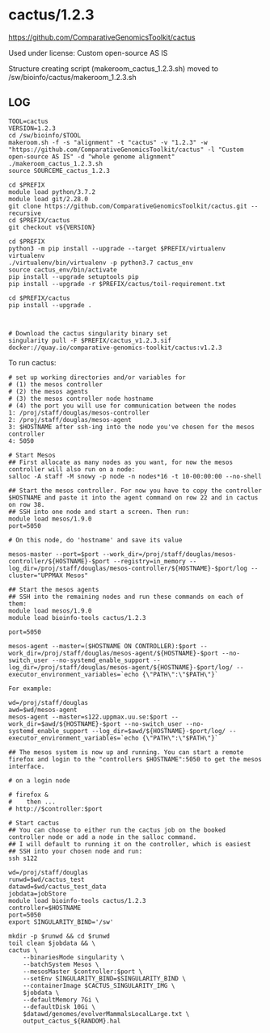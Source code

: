 cactus/1.2.3
========================

<https://github.com/ComparativeGenomicsToolkit/cactus>

Used under license:
Custom open-source AS IS

Structure creating script (makeroom_cactus_1.2.3.sh) moved to /sw/bioinfo/cactus/makeroom_1.2.3.sh

LOG
---

    TOOL=cactus
    VERSION=1.2.3
    cd /sw/bioinfo/$TOOL
    makeroom.sh -f -s "alignment" -t "cactus" -v "1.2.3" -w "https://github.com/ComparativeGenomicsToolkit/cactus" -l "Custom open-source AS IS" -d "whole genome alignment"
    ./makeroom_cactus_1.2.3.sh
    source SOURCEME_cactus_1.2.3

    cd $PREFIX
    module load python/3.7.2
    module load git/2.28.0
    git clone https://github.com/ComparativeGenomicsToolkit/cactus.git --recursive
    cd $PREFIX/cactus
    git checkout v${VERSION}

    cd $PREFIX
    python3 -m pip install --upgrade --target $PREFIX/virtualenv virtualenv
    ./virtualenv/bin/virtualenv -p python3.7 cactus_env
    source cactus_env/bin/activate
    pip install --upgrade setuptools pip
    pip install --upgrade -r $PREFIX/cactus/toil-requirement.txt

    cd $PREFIX/cactus
    pip install --upgrade .



    # Download the cactus singularity binary set
    singularity pull -F $PREFIX/cactus_v1.2.3.sif docker://quay.io/comparative-genomics-toolkit/cactus:v1.2.3 


To run cactus:

    # set up working directories and/or variables for
    # (1) the mesos controller
    # (2) the mesos agents
    # (3) the mesos controller node hostname
    # (4) the port you will use for communication between the nodes
    1: /proj/staff/douglas/mesos-controller
    2: /proj/staff/douglas/mesos-agent
    3: $HOSTNAME after ssh-ing into the node you've chosen for the mesos controller
    4: 5050

    # Start Mesos
    ## First allocate as many nodes as you want, for now the mesos controller will also run on a node:
    salloc -A staff -M snowy -p node -n nodes*16 -t 10-00:00:00 --no-shell

    ## Start the mesos controller. For now you have to copy the controller $HOSTNAME and paste it into the agent command on row 22 and in cactus on row 38.
    ## SSH into one node and start a screen. Then run:
    module load mesos/1.9.0
    port=5050

    # On this node, do 'hostname' and save its value

    mesos-master --port=$port --work_dir=/proj/staff/douglas/mesos-controller/${HOSTNAME}-$port --registry=in_memory --log_dir=/proj/staff/douglas/mesos-controller/${HOSTNAME}-$port/log --cluster="UPPMAX Mesos"

    ## Start the mesos agents
    ## SSH into the remaining nodes and run these commands on each of them:
    module load mesos/1.9.0
    module load bioinfo-tools cactus/1.2.3

    port=5050

    mesos-agent --master=($HOSTNAME ON CONTROLLER):$port --work_dir=/proj/staff/douglas/mesos-agent/${HOSTNAME}-$port --no-switch_user --no-systemd_enable_support --log_dir=/proj/staff/douglas/mesos-agent/${HOSTNAME}-$port/log/ --executor_environment_variables=`echo {\"PATH\":\"$PATH\"}`

    For example:

    wd=/proj/staff/douglas
    awd=$wd/mesos-agent
    mesos-agent --master=s122.uppmax.uu.se:$port --work_dir=$awd/${HOSTNAME}-$port --no-switch_user --no-systemd_enable_support --log_dir=$awd/${HOSTNAME}-$port/log/ --executor_environment_variables=`echo {\"PATH\":\"$PATH\"}`

    ## The mesos system is now up and running. You can start a remote firefox and login to the "controllers $HOSTNAME":5050 to get the mesos interface.

    # on a login node

    # firefox &
    #    then ...
    # http://$controller:$port

    # Start cactus
    ## You can choose to either run the cactus job on the booked controller node or add a node in the salloc command.
    ## I will default to running it on the controller, which is easiest
    ## SSH into your chosen node and run:
    ssh s122

    wd=/proj/staff/douglas
    runwd=$wd/cactus_test
    datawd=$wd/cactus_test_data
    jobdata=jobStore
    module load bioinfo-tools cactus/1.2.3
    controller=$HOSTNAME
    port=5050
    export SINGULARITY_BIND='/sw'

    mkdir -p $runwd && cd $runwd
    toil clean $jobdata && \
    cactus \
        --binariesMode singularity \
        --batchSystem Mesos \
        --mesosMaster $controller:$port \
        --setEnv SINGULARITY_BIND=$SINGULARITY_BIND \
        --containerImage $CACTUS_SINGULARITY_IMG \
        $jobdata \
        --defaultMemory 7Gi \
        --defaultDisk 10Gi \
        $datawd/genomes/evolverMammalsLocalLarge.txt \
        output_cactus_${RANDOM}.hal



